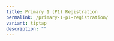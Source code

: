 ```yaml
---
title: Primary 1 (P1) Registration
permalink: /primary-1-p1-registration/
variant: tiptap
description: ""
---
```

